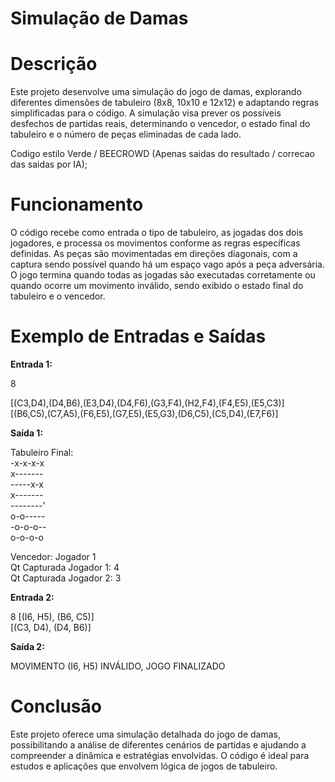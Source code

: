 # Simulação de Damas

# Descrição
Este projeto desenvolve uma simulação do jogo de damas, explorando diferentes dimensões de tabuleiro (8x8, 10x10 e 12x12) e adaptando regras simplificadas para o código. A simulação visa prever os possíveis desfechos de partidas reais, determinando o vencedor, o estado final do tabuleiro e o número de peças eliminadas de cada lado.

Codigo estilo Verde / BEECROWD (Apenas saidas do resultado / correcao das saidas por IA);

# Funcionamento
O código recebe como entrada o tipo de tabuleiro, as jogadas dos dois jogadores, e processa os movimentos conforme as regras específicas definidas. As peças são movimentadas em direções diagonais, com a captura sendo possível quando há um espaço vago após a peça adversária. O jogo termina quando todas as jogadas são executadas corretamente ou quando ocorre um movimento inválido, sendo exibido o estado final do tabuleiro e o vencedor.

# Exemplo de Entradas e Saídas

**Entrada 1:**

8 

[(C3,D4),(D4,B6),(E3,D4),(D4,F6),(G3,F4),(H2,F4),(F4,E5),(E5,C3)]  
[(B6,C5),(C7,A5),(F6,E5),(G7,E5),(E5,G3),(D6,C5),(C5,D4),(E7,F6)]

**Saída 1:**

Tabuleiro Final:  
-x-x-x-x  
x-------  
-----x-x  
x-------  
--------'   
o-o-----  
-o-o-o--  
o-o-o-o

Vencedor: Jogador 1  
Qt Capturada Jogador 1: 4  
Qt Capturada Jogador 2: 3

**Entrada 2:**

8 [(I6, H5), (B6, C5)]  
[(C3, D4), (D4, B6)]

**Saída 2:**

MOVIMENTO (I6, H5) INVÁLIDO, JOGO FINALIZADO

# Conclusão
Este projeto oferece uma simulação detalhada do jogo de damas, possibilitando a análise de diferentes cenários de partidas e ajudando a compreender a dinâmica e estratégias envolvidas. O código é ideal para estudos e aplicações que envolvem lógica de jogos de tabuleiro.
